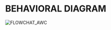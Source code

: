 
**BEHAVIORAL DIAGRAM**
=====================
![FLOWCHAT_AWC](https://user-images.githubusercontent.com/98827063/157079231-9fedde93-4022-427f-95f4-fdf8bfe62615.jpg)

